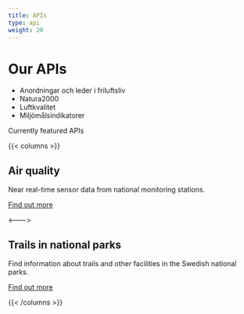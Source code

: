 ```yaml
---
title: APIs
type: api
weight: 20
---
```


# Our APIs

- Anordningar och leder i friluftsliv
- Natura2000 
- Luftkvalitet
- Miljömålsindikatorer


Currently featured APIs

{{< columns >}}
## Air quality

Near real-time sensor data from national monitoring stations.

[Find out more](/api/air-quality)

<--->

## Trails in national parks

Find information about trails and other facilities in the Swedish national parks.

[Find out more](/api/trails-in-national-parks)

{{< /columns >}}
